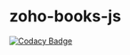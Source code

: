 # zoho-books-js

[![Codacy Badge](https://api.codacy.com/project/badge/Grade/77cb3617561f4e8ea4d46f037677109a)](https://app.codacy.com/gh/ahsanaasim/zoho-books-js?utm_source=github.com&utm_medium=referral&utm_content=ahsanaasim/zoho-books-js&utm_campaign=Badge_Grade_Settings)